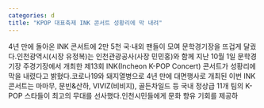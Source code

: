 ```yaml
---
categories: d
title: "KPOP 대표축제 INK 콘서트 성황리에 막 내려"
---
```

4년 만에 돌아온 INK 콘서트에 2만 5천 국·내외 팬들이 모여 문학경기장을 뜨겁게 달궜다.인천광역시(시장 유정복)는 인천관광공사(사장 민민홍)와 함께 지난 10월 1일 문학경기장 주경기장에서 개최한 제13회 INK(Incheon K-POP Concert) 콘서트가 성황리에 막을 내렸다고 밝혔다.코로나19와 돼지열병으로 4년 만에 대면행사로 개최된 이번 INK 콘서트는 마마무, 문빈&산하, VIVIZ(비비지), 골든차일드 등 국내 정상급 11개 팀의 K-POP 스타들이 최고의 무대를 선사했다.인천시민들에게 문화 향유 기회를 제공하